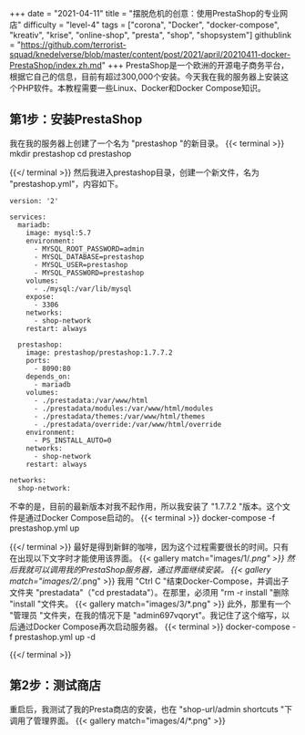 +++
date = "2021-04-11"
title = "摆脱危机的创意：使用PrestaShop的专业网店"
difficulty = "level-4"
tags = ["corona", "Docker", "docker-compose", "kreativ", "krise", "online-shop", "presta", "shop", "shopsystem"]
githublink = "https://github.com/terrorist-squad/knedelverse/blob/master/content/post/2021/april/20210411-docker-PrestaShop/index.zh.md"
+++
PrestaShop是一个欧洲的开源电子商务平台，根据它自己的信息，目前有超过300,000个安装。今天我在我的服务器上安装这个PHP软件。本教程需要一些Linux、Docker和Docker Compose知识。
## 第1步：安装PrestaShop
我在我的服务器上创建了一个名为 "prestashop "的新目录。
{{< terminal >}}
mkdir prestashop
cd prestashop

{{</ terminal >}}
然后我进入prestashop目录，创建一个新文件，名为 "prestashop.yml"，内容如下。
```
version: '2'

services:
  mariadb:
    image: mysql:5.7
    environment:
      - MYSQL_ROOT_PASSWORD=admin
      - MYSQL_DATABASE=prestashop
      - MYSQL_USER=prestashop
      - MYSQL_PASSWORD=prestashop
    volumes:
      - ./mysql:/var/lib/mysql
    expose:
      - 3306
    networks:
      - shop-network
    restart: always

  prestashop:
    image: prestashop/prestashop:1.7.7.2
    ports:
      - 8090:80
    depends_on:
      - mariadb
    volumes:
      - ./prestadata:/var/www/html
      - ./prestadata/modules:/var/www/html/modules
      - ./prestadata/themes:/var/www/html/themes
      - ./prestadata/override:/var/www/html/override
    environment:
      - PS_INSTALL_AUTO=0
    networks:
      - shop-network
    restart: always

networks:
  shop-network:

```
不幸的是，目前的最新版本对我不起作用，所以我安装了 "1.7.7.2 "版本。这个文件是通过Docker Compose启动的。
{{< terminal >}}
docker-compose -f prestashop.yml up

{{</ terminal >}}
最好是得到新鲜的咖啡，因为这个过程需要很长的时间。只有在出现以下文字时才能使用该界面。
{{< gallery match="images/1/*.png" >}}
然后我就可以调用我的PrestaShop服务器，通过界面继续安装。
{{< gallery match="images/2/*.png" >}}
我用 "Ctrl C "结束Docker-Compose，并调出子文件夹 "prestadata"（"cd prestadata"）。在那里，必须用 "rm -r install "删除 "install "文件夹。
{{< gallery match="images/3/*.png" >}}
此外，那里有一个 "管理员 "文件夹，在我的情况下是 "admin697vqoryt"。我记住了这个缩写，以后通过Docker Compose再次启动服务器。
{{< terminal >}}
docker-compose -f prestashop.yml up -d

{{</ terminal >}}

## 第2步：测试商店
重启后，我测试了我的Presta商店的安装，也在 "shop-url/admin shortcuts "下调用了管理界面。
{{< gallery match="images/4/*.png" >}}
